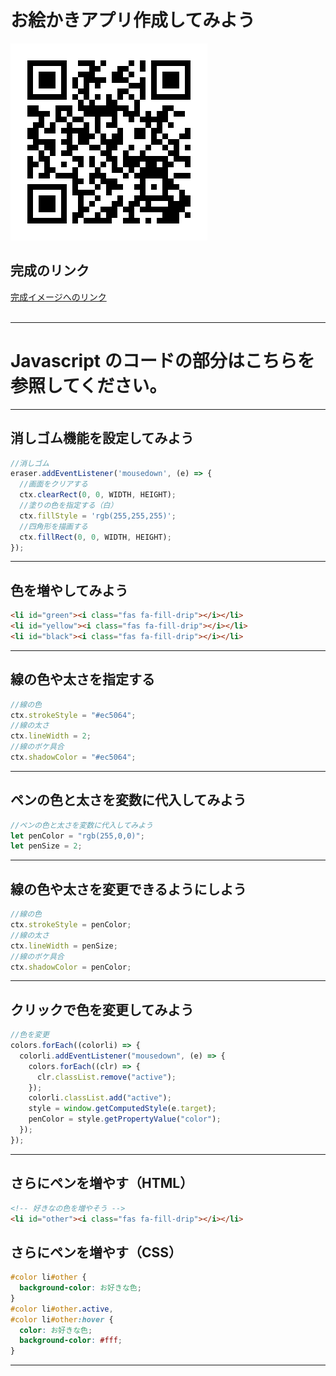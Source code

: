 # お絵かきアプリ作成してみよう

![完成をQRで確認しよう](./images/QR.png)

## 完成のリンク

[完成イメージへのリンク](https://tec-yoshi-taka.github.io/js-paint-finish/)
<br><br>

---

# Javascript のコードの部分はこちらを参照してください。

---

## 消しゴム機能を設定してみよう

```Javascript
//消しゴム
eraser.addEventListener('mousedown', (e) => {
  //画面をクリアする
  ctx.clearRect(0, 0, WIDTH, HEIGHT);
  //塗りの色を指定する（白）
  ctx.fillStyle = 'rgb(255,255,255)';
  //四角形を描画する
  ctx.fillRect(0, 0, WIDTH, HEIGHT);
});
```

---

## 色を増やしてみよう

```HTML
<li id="green"><i class="fas fa-fill-drip"></i></li>
<li id="yellow"><i class="fas fa-fill-drip"></i></li>
<li id="black"><i class="fas fa-fill-drip"></i></li>
```

---

## 線の色や太さを指定する

```javascript
//線の色
ctx.strokeStyle = "#ec5064";
//線の太さ
ctx.lineWidth = 2;
//線のボケ具合
ctx.shadowColor = "#ec5064";
```

---

## ペンの色と太さを変数に代入してみよう

```javascript
//ペンの色と太さを変数に代入してみよう
let penColor = "rgb(255,0,0)";
let penSize = 2;
```

---

## 線の色や太さを変更できるようにしよう

```javascript
//線の色
ctx.strokeStyle = penColor;
//線の太さ
ctx.lineWidth = penSize;
//線のボケ具合
ctx.shadowColor = penColor;
```

---

## クリックで色を変更してみよう

```javascript
//色を変更
colors.forEach((colorli) => {
  colorli.addEventListener("mousedown", (e) => {
    colors.forEach((clr) => {
      clr.classList.remove("active");
    });
    colorli.classList.add("active");
    style = window.getComputedStyle(e.target);
    penColor = style.getPropertyValue("color");
  });
});
```

---

## さらにペンを増やす（HTML）

```HTML
<!-- 好きなの色を増やそう -->
<li id="other"><i class="fas fa-fill-drip"></i></li>
```

## さらにペンを増やす（CSS）

```css
#color li#other {
  background-color: お好きな色;
}
#color li#other.active,
#color li#other:hover {
  color: お好きな色;
  background-color: #fff;
}
```

---
